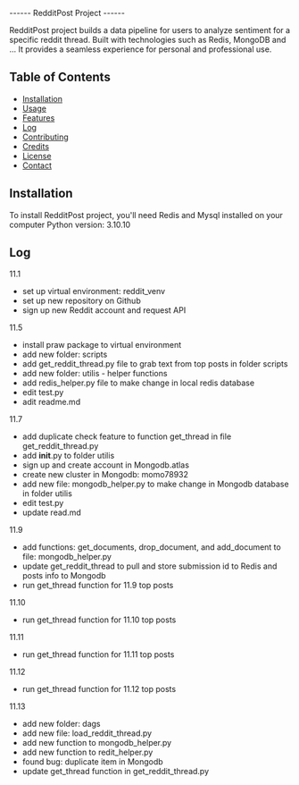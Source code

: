 ------ RedditPost Project ------

RedditPost project builds a data pipeline for users to analyze sentiment for a specific reddit thread.
Built with technologies such as Redis, MongoDB and ...
It provides a seamless experience for personal and professional use.

## Table of Contents

- [Installation](#installation)
- [Usage](#usage)
- [Features](#features)
- [Log](#log)
- [Contributing](#contributing)
- [Credits](#credits)
- [License](#license)
- [Contact](#contact)

## Installation
To install RedditPost project, you'll need Redis and Mysql installed on your computer
Python version: 3.10.10

## Log
11.1
- set up virtual environment: reddit_venv
- set up new repository on Github
- sign up new Reddit account and request API
  
11.5
- install praw package to virtual environment
- add new folder: scripts
- add get_reddit_thread.py file to grab text from top posts in folder scripts
- add new folder: utilis - helper functions
- add redis_helper.py file to make change in local redis database
- edit test.py
- adit readme.md

11.7
- add duplicate check feature to function get_thread in file get_reddit_thread.py
- add __init__.py to folder utilis
- sign up and create account in Mongodb.atlas
- create new cluster in Mongodb: momo78932
- add new file: mongodb_helper.py to make change in Mongodb database in folder utilis
- edit test.py
- update read.md

11.9
- add functions: get_documents, drop_document, and add_document to file: mongodb_helper.py
- update get_reddit_thread to pull and store submission id to Redis and posts info to Mongodb
- run get_thread function for 11.9 top posts

11.10 
- run get_thread function for 11.10 top posts

11.11
- run get_thread function for 11.11 top posts

11.12
- run get_thread function for 11.12 top posts

11.13
- add new folder: dags
- add new file: load_reddit_thread.py
- add new function to mongodb_helper.py
- add new function to redit_helper.py
- found bug: duplicate item in Mongodb
- update get_thread function in get_reddit_thread.py


